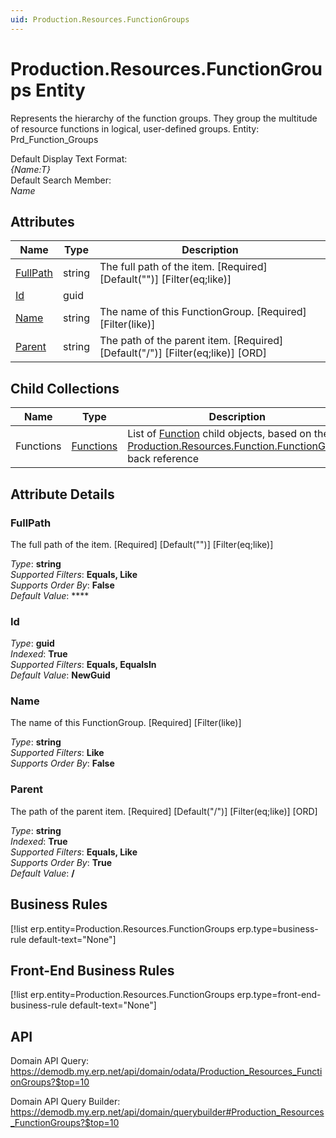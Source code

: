 ```yaml
---
uid: Production.Resources.FunctionGroups
---
```

# Production.Resources.FunctionGroups Entity

Represents the hierarchy of the function groups. They group the multitude of resource functions in logical, user-defined groups. Entity: Prd_Function_Groups

Default Display Text Format:  
_{Name:T}_  
Default Search Member:  
_Name_  

## Attributes

| Name | Type | Description |
| ---- | ---- | --- |
| [FullPath](Production.Resources.FunctionGroups.md#fullpath) | string | The full path of the item. [Required] [Default("")] [Filter(eq;like)] 
| [Id](Production.Resources.FunctionGroups.md#id) | guid |  
| [Name](Production.Resources.FunctionGroups.md#name) | string | The name of this FunctionGroup. [Required] [Filter(like)] 
| [Parent](Production.Resources.FunctionGroups.md#parent) | string | The path of the parent item. [Required] [Default("/")] [Filter(eq;like)] [ORD] 

## Child Collections

| Name | Type | Description |
| ---- | ---- | --- |
| Functions | [Functions](Production.Resources.Functions.md) | List of [Function](Production.Resources.Functions.md) child objects, based on the [Production.Resources.Function.FunctionGroup](Production.Resources.Functions.md#functiongroup) back reference 


## Attribute Details

### FullPath

The full path of the item. [Required] [Default("")] [Filter(eq;like)]

_Type_: **string**  
_Supported Filters_: **Equals, Like**  
_Supports Order By_: **False**  
_Default Value_: ****  

### Id

_Type_: **guid**  
_Indexed_: **True**  
_Supported Filters_: **Equals, EqualsIn**  
_Default Value_: **NewGuid**  

### Name

The name of this FunctionGroup. [Required] [Filter(like)]

_Type_: **string**  
_Supported Filters_: **Like**  
_Supports Order By_: **False**  

### Parent

The path of the parent item. [Required] [Default("/")] [Filter(eq;like)] [ORD]

_Type_: **string**  
_Indexed_: **True**  
_Supported Filters_: **Equals, Like**  
_Supports Order By_: **True**  
_Default Value_: **/**  



## Business Rules

[!list erp.entity=Production.Resources.FunctionGroups erp.type=business-rule default-text="None"]

## Front-End Business Rules

[!list erp.entity=Production.Resources.FunctionGroups erp.type=front-end-business-rule default-text="None"]

## API

Domain API Query:
<https://demodb.my.erp.net/api/domain/odata/Production_Resources_FunctionGroups?$top=10>

Domain API Query Builder:
<https://demodb.my.erp.net/api/domain/querybuilder#Production_Resources_FunctionGroups?$top=10>

